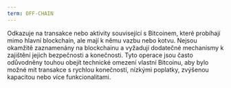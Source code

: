 ```yaml
---
term: OFF-CHAIN
---
```


Odkazuje na transakce nebo aktivity související s Bitcoinem, které probíhají mimo hlavní blockchain, ale mají k němu vazbu nebo kotvu. Nejsou okamžitě zaznamenány na blockchainu a vyžadují dodatečné mechanismy k zajištění jejich bezpečnosti a konečnosti. Tyto operace jsou často odůvodněny touhou obejít technické omezení vlastní Bitcoinu, aby bylo možné mít transakce s rychlou konečností, nízkými poplatky, zvýšenou kapacitou nebo více funkcionalitami.
